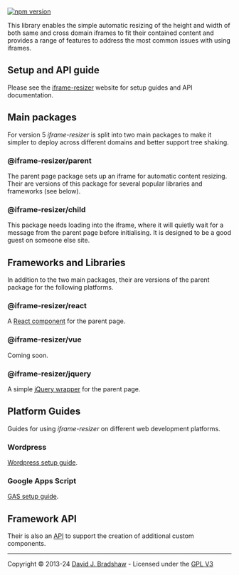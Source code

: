 [<img src="https://iframe-resizer.com/logo-full.svg" alt="" title="" style="margin-bottom: -20px">](https://iframe-resizer.com)

[![npm version](https://badge.fury.io/js/@iframe-resizer%2Fparent.svg)](https://badge.fury.io/js/@iframe-resizer%2Fparent)
 <!--
[![NPM Downloads](https://img.shields.io/npm/dm/iframe-resizer.svg)](https://npm-stat.com/charts.html?package=iframe-resizer&from=2014-12-31)
[![](https://data.jsdelivr.com/v1/package/npm/iframe-resizer/badge?style=rounded)](https://www.jsdelivr.com/package/npm/iframe-resizer) 

-->

This library enables the simple automatic resizing of the height and width of both same and cross domain iframes to fit their contained content and provides a range of features to address the most common issues with using iframes.


## Setup and API guide

Please see the [iframe-resizer](https://iframe-resizer.com) website for setup guides and API documentation.


## Main packages

For version 5 _iframe-resizer_ is split into two main packages to make it simpler to deploy across different domains and better support tree shaking.

### @iframe-resizer/parent

The parent page package sets up an iframe for automatic content resizing. Their are versions of this package for several popular libraries and frameworks (see below).

### @iframe-resizer/child

This package needs loading into the iframe, where it will quietly wait for a message from the parent page before initialising. It is designed to be a good guest on someone else site.


## Frameworks and Libraries

In addition to the two main packages, their are versions of the parent package for the following platforms.

### @iframe-resizer/react

A [React component](https://iframe-resizer.com/frameworks/react/) for the parent page.

### @iframe-resizer/vue

Coming soon.

### @iframe-resizer/jquery

A simple [jQuery wrapper](https://iframe-resizer.com/frameworks/jquery/) for the parent page.

## Platform Guides

Guides for using _iframe-resizer_ on different web development platforms.

### Wordpress

[Wordpress setup guide](https://iframe-resizer.com/frameworks/wordpress/).

### Google Apps Script

[GAS setup guide](https://iframe-resizer.com/frameworks/google_apps_script/).

## Framework API

Their is also an [API](https://iframe-resizer.com/frameworks/api/) to support the creation of additional custom components.

---
Copyright &copy; 2013-24 [David J. Bradshaw](https://github.com/davidjbradshaw) -
Licensed under the [GPL V3](LICENSE)

